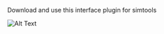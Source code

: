 Download and use this interface plugin for simtools

![Alt Text](https://github.com/tronicgr/AMC-AASD15A-Firmware/blob/master/Simtools_interface_plugin/AMC-AASD15A_simtools%20interface%20plugin.jpg)
